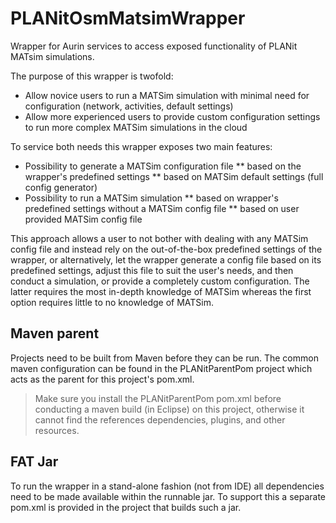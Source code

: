 # PLANitOsmMatsimWrapper

Wrapper for Aurin services to access exposed functionality of PLANit MATsim simulations. 

The purpose of this wrapper is twofold:

* Allow novice users to run a MATSim simulation with minimal need for configuration (network, activities, default settings)
* Allow more experienced users to provide custom configuration settings to run more complex MATSim simulations in the cloud

To service both needs this wrapper exposes two main features:

* Possibility to generate a MATSim configuration file
** based on the wrapper's predefined settings
** based on MATSim default settings (full config generator)
* Possibility to run a MATSim simulation 
** based on wrapper's predefined settings without a MATSim config file
** based on user provided MATSim config file

This approach allows a user to not bother with dealing with any MATSim config file and instead rely on the out-of-the-box predefined settings of the wrapper, or alternatively, let the wrapper generate a config file based on its predefined settings, adjust this file to suit the user's needs, and then conduct a simulation, or provide a completely custom configuration. The latter requires the most in-depth knowledge of MATSim whereas the first option requires little to no knowledge of MATSim.

## Maven parent

Projects need to be built from Maven before they can be run. The common maven configuration can be found in the PLANitParentPom project which acts as the parent for this project's pom.xml.

> Make sure you install the PLANitParentPom pom.xml before conducting a maven build (in Eclipse) on this project, otherwise it cannot find the references dependencies, plugins, and other resources.

## FAT Jar

To run the wrapper in a stand-alone fashion (not from IDE) all dependencies need to be made available within the runnable jar. To support this a separate pom.xml is provided in the project that builds such a jar.

